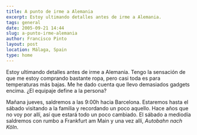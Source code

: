 ```yaml
---
title: A punto de irme a Alemania
excerpt: Estoy ultimando detalles antes de irme a Alemania.
tags: general
date: 2005-09-21 14:44
slug: a-punto-irme-alemania
author: Francisco Pinto
layout: post
location: Málaga, Spain
type: home
---
```


Estoy ultimando detalles antes de irme a Alemania. Tengo la sensación de que me estoy comprando bastante ropa, pero casi toda es para temperaturas más bajas. Me he dado cuenta que llevo demasiados gadgets encima. ¿El equipaje define a la persona?

Mañana jueves, saldremos a las 9:00h hacia Barcelona. Estaremos hasta el sábado visitando a la familia y recordando un poco aquello. Hace años que no voy por allí, así que estará todo un poco cambiado. El sábado a mediodía saldremos con rumbo a Frankfurt am Main y una vez allí, *Autobahn nach Köln*.